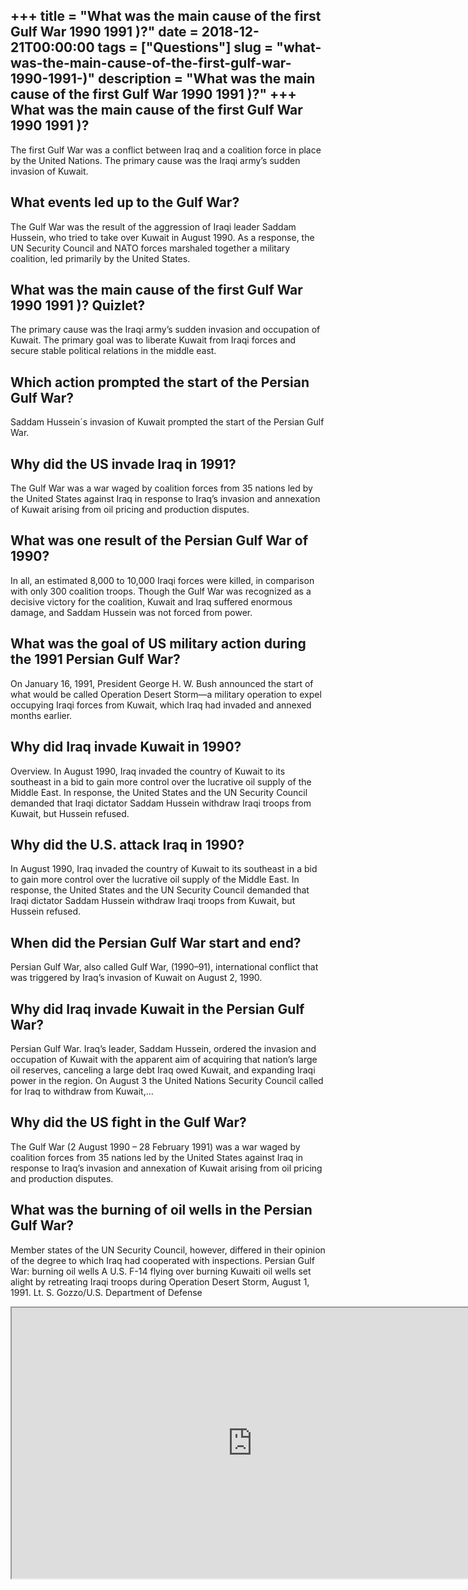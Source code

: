 +++
title = "What was the main cause of the first Gulf War 1990 1991 )?"
date = 2018-12-21T00:00:00
tags = ["Questions"]
slug = "what-was-the-main-cause-of-the-first-gulf-war-1990-1991-)"
description = "What was the main cause of the first Gulf War 1990 1991 )?"
+++
What was the main cause of the first Gulf War 1990 1991 )?
----------------------------------------------------------

The first Gulf War was a conflict between Iraq and a coalition force in place by the United Nations. The primary cause was the Iraqi army’s sudden invasion of Kuwait.

What events led up to the Gulf War?
-----------------------------------

The Gulf War was the result of the aggression of Iraqi leader Saddam Hussein, who tried to take over Kuwait in August 1990. As a response, the UN Security Council and NATO forces marshaled together a military coalition, led primarily by the United States.

What was the main cause of the first Gulf War 1990 1991 )? Quizlet?
-------------------------------------------------------------------

The primary cause was the Iraqi army’s sudden invasion and occupation of Kuwait. The primary goal was to liberate Kuwait from Iraqi forces and secure stable political relations in the middle east.

Which action prompted the start of the Persian Gulf War?
--------------------------------------------------------

Saddam Hussein´s invasion of Kuwait prompted the start of the Persian Gulf War.

Why did the US invade Iraq in 1991?
-----------------------------------

The Gulf War was a war waged by coalition forces from 35 nations led by the United States against Iraq in response to Iraq’s invasion and annexation of Kuwait arising from oil pricing and production disputes.

What was one result of the Persian Gulf War of 1990?
----------------------------------------------------

In all, an estimated 8,000 to 10,000 Iraqi forces were killed, in comparison with only 300 coalition troops. Though the Gulf War was recognized as a decisive victory for the coalition, Kuwait and Iraq suffered enormous damage, and Saddam Hussein was not forced from power.

What was the goal of US military action during the 1991 Persian Gulf War?
-------------------------------------------------------------------------

On January 16, 1991, President George H. W. Bush announced the start of what would be called Operation Desert Storm—a military operation to expel occupying Iraqi forces from Kuwait, which Iraq had invaded and annexed months earlier.

Why did Iraq invade Kuwait in 1990?
-----------------------------------

Overview. In August 1990, Iraq invaded the country of Kuwait to its southeast in a bid to gain more control over the lucrative oil supply of the Middle East. In response, the United States and the UN Security Council demanded that Iraqi dictator Saddam Hussein withdraw Iraqi troops from Kuwait, but Hussein refused.

Why did the U.S. attack Iraq in 1990?
-------------------------------------

In August 1990, Iraq invaded the country of Kuwait to its southeast in a bid to gain more control over the lucrative oil supply of the Middle East. In response, the United States and the UN Security Council demanded that Iraqi dictator Saddam Hussein withdraw Iraqi troops from Kuwait, but Hussein refused.

When did the Persian Gulf War start and end?
--------------------------------------------

Persian Gulf War, also called Gulf War, (1990–91), international conflict that was triggered by Iraq’s invasion of Kuwait on August 2, 1990.

Why did Iraq invade Kuwait in the Persian Gulf War?
---------------------------------------------------

Persian Gulf War. Iraq’s leader, Saddam Hussein, ordered the invasion and occupation of Kuwait with the apparent aim of acquiring that nation’s large oil reserves, canceling a large debt Iraq owed Kuwait, and expanding Iraqi power in the region. On August 3 the United Nations Security Council called for Iraq to withdraw from Kuwait,…

Why did the US fight in the Gulf War?
-------------------------------------

The Gulf War (2 August 1990 – 28 February 1991) was a war waged by coalition forces from 35 nations led by the United States against Iraq in response to Iraq’s invasion and annexation of Kuwait arising from oil pricing and production disputes.

What was the burning of oil wells in the Persian Gulf War?
----------------------------------------------------------

Member states of the UN Security Council, however, differed in their opinion of the degree to which Iraq had cooperated with inspections. Persian Gulf War: burning oil wells A U.S. F-14 flying over burning Kuwaiti oil wells set alight by retreating Iraqi troops during Operation Desert Storm, August 1, 1991. Lt. S. Gozzo/U.S. Department of Defense

<iframe allow="accelerometer; autoplay; clipboard-write; encrypted-media; gyroscope; picture-in-picture" allowfullscreen="" class="__youtube_prefs__  epyt-is-override  no-lazyload" data-no-lazy="1" data-origheight="433" data-origwidth="770" data-skipgform_ajax_framebjll="" height="433" id="_ytid_22164" loading="lazy" src="https://www.youtube.com/embed/GkfaaMZelnY?enablejsapi=1&autoplay=0&cc_load_policy=0&cc_lang_pref=&iv_load_policy=1&loop=0&modestbranding=0&rel=1&fs=1&playsinline=0&autohide=2&theme=dark&color=red&controls=1&" title="YouTube player" width="770"></iframe>